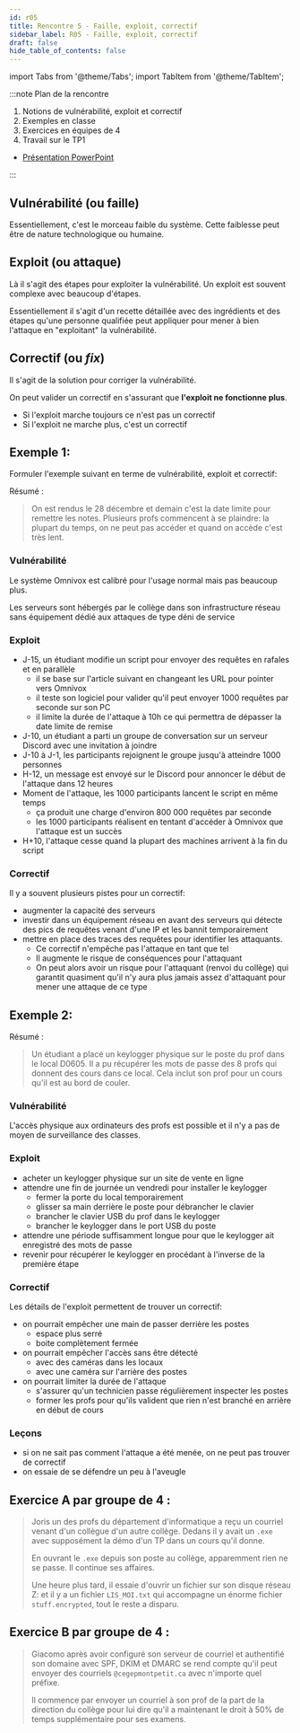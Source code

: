 ```yaml
---
id: r05
title: Rencontre 5 - Faille, exploit, correctif
sidebar_label: R05 - Faille, exploit, correctif
draft: false
hide_table_of_contents: false
---
```


import Tabs from '@theme/Tabs';
import TabItem from '@theme/TabItem';

:::note Plan de la rencontre

<Tabs>

<TabItem value="deroulement" label="👨‍🏫 Déroulement">

1. Notions de vulnérabilité, exploit et correctif
1. Exemples en classe
1. Exercices en équipes de 4
1. Travail sur le TP1

</TabItem>

<TabItem value="documents" label="📚 Documents">

- [Présentation PowerPoint](/docs/3U4-R05-Vulnérabilité_Exploit_Correctif.pptx)

</TabItem>

</Tabs>

:::


## Vulnérabilité (ou faille)

Essentiellement, c'est le morceau faible du système. Cette faiblesse peut être de nature technologique ou humaine.

## Exploit (ou attaque)

Là il s'agit des étapes pour exploiter la vulnérabilité. Un exploit est souvent complexe avec beaucoup d'étapes.

Essentiellement il s'agit d'un recette détaillée avec des ingrédients et des étapes qu'une personne qualifiée
peut appliquer pour mener à bien l'attaque en "exploitant" la vulnérabilité.

## Correctif (ou *fix*)

Il s'agit de la solution pour corriger la vulnérabilité. 

On peut valider un correctif en s'assurant que **l'exploit ne fonctionne plus**.
- Si l'exploit marche toujours ce n'est pas un correctif
- Si l'exploit ne marche plus, c'est un correctif

## Exemple 1:

Formuler l'exemple suivant en terme de vulnérabilité, exploit et correctif:

Résumé :

> On est rendus le 28 décembre et demain c'est la date limite pour remettre les notes. Plusieurs profs commencent à se plaindre: la plupart du temps, on ne peut pas accéder et quand on accède c'est très lent.


### Vulnérabilité

Le système Omnivox est calibré pour l'usage normal mais pas beaucoup plus. 

Les serveurs sont hébergés par le collège dans son infrastructure réseau sans équipement dédié
aux attaques de type déni de service

### Exploit

- J-15, un étudiant modifie un script pour envoyer des requêtes en rafales et en parallèle
  - il se base sur l'article suivant en changeant les URL pour pointer vers Omnivox
  - il teste son logiciel pour valider qu'il peut envoyer 1000 requêtes par seconde sur son PC
  - il limite la durée de l'attaque à 10h ce qui permettra de dépasser la date limite de remise
- J-10, un étudiant a parti un groupe de conversation sur un serveur Discord avec une invitation à joindre
- J-10 à J-1, les participants rejoignent le groupe jusqu'à atteindre 1000 personnes
- H-12, un message est envoyé sur le Discord pour annoncer le début de l'attaque dans 12 heures
- Moment de l'attaque, les 1000 participants lancent le script en même temps 
  - ça produit une charge d'environ 800 000 requêtes par seconde
  - les 1000 participants réalisent en tentant d'accéder à Omnivox que l'attaque est un succès
- H+10, l'attaque cesse quand la plupart des machines arrivent à la fin du script

### Correctif

Il y a souvent plusieurs pistes pour un correctif:
- augmenter la capacité des serveurs
- investir dans un équipement réseau en avant des serveurs qui détecte des pics de requêtes venant d'une IP 
et les bannit temporairement
- mettre en place des traces des requêtes pour identifier les attaquants. 
  - Ce correctif n'empêche pas l'attaque en tant que tel
  - Il augmente le risque de conséquences pour l'attaquant
  - On peut alors avoir un risque pour l'attaquant (renvoi du collège) qui garantit quasiment qu'il n'y aura
plus jamais assez d'attaquant pour mener une attaque de ce type

## Exemple 2:

Résumé :
> Un étudiant a placé un keylogger physique sur le poste du prof dans le local D0605. Il a pu récupérer les mots de passe des 8 profs qui donnent des cours dans ce local. Cela inclut son prof pour un cours qu'il est au bord de couler.

### Vulnérabilité

L'accès physique aux ordinateurs des profs est possible et il n'y a pas de moyen de surveillance des classes.

### Exploit

- acheter un keylogger physique sur un site de vente en ligne
- attendre une fin de journée un vendredi pour installer le keylogger
  - fermer la porte du local temporairement
  - glisser sa main derrière le poste pour débrancher le clavier
  - brancher le clavier USB du prof dans le keylogger
  - brancher le keylogger dans le port USB du poste
- attendre une période suffisamment longue pour que le keylogger ait enregistré des mots de passe
- revenir pour récupérer le keylogger en procédant à l'inverse de la première étape

### Correctif

Les détails de l'exploit permettent de trouver un correctif:
- on pourrait empêcher une main de passer derrière les postes
  - espace plus serré
  - boite complètement fermée
- on pourrait empêcher l'accès sans être détecté
  - avec des caméras dans les locaux
  - avec une caméra sur l'arrière des postes
- on pourrait limiter la durée de l'attaque
  - s'assurer qu'un technicien passe régulièrement inspecter les postes
  - former les profs pour qu'ils valident que rien n'est branché en arrière en début de cours

### Leçons

- si on ne sait pas comment l'attaque a été menée, on ne peut pas trouver de correctif
- on essaie de se défendre un peu à l'aveugle

## Exercice A par groupe de 4 :  

> Joris un des profs du département d'informatique a reçu un courriel venant d'un collègue d'un autre collège. Dedans il y avait un `.exe` avec supposément la démo d'un TP dans un cours qu'il donne.
>
> En ouvrant le `.exe` depuis son poste au collège, apparemment rien ne se passe. Il continue ses affaires.
>
> Une heure plus tard, il essaie d'ouvrir un fichier sur son disque réseau Z: et il y a un fichier `LIS_MOI.txt` qui accompagne un énorme fichier `stuff.encrypted`, tout le reste a disparu.



## Exercice B par groupe de 4 :

> Giacomo après avoir configuré son serveur de courriel et authentifié son domaine avec SPF, DKIM et DMARC se rend compte qu'il peut envoyer des courriels `@cegepmontpetit.ca` avec n'importe quel préfixe.
>
> Il commence par envoyer un courriel à son prof de la part de la direction du collège pour lui dire qu'il a maintenant le droit à 50% de temps supplémentaire pour ses examens.

